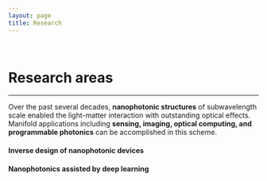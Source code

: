 ```yaml
---
layout: page
title: Research
---
```


<br/>

# Research areas
---
Over the past several decades, **nanophotonic structures** of subwavelength scale enabled the light-matter interaction with outstanding optical effects. Manifold applications including **sensing, imaging, optical computing, and programmable photonics** can be accomplished in this scheme.

#### Inverse design of nanophotonic devices

#### Nanophotonics assisted by deep learning
